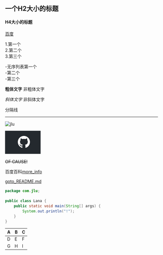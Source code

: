 ## 一个H2大小的标题

#### H4大小的标题

[百度](www.baidu.com)

1.第一个<br>
2.第二个<br>
3.第三个<br>


-无序列表第一个<br>
-第二个<br>
-第三个<br>


**粗体文字**  非粗体文字

*斜体文字*  非斜体文字

分隔线
_____________

![jlu](https://image.baidu.com/search/detail?ct=503316480&z=0&ipn=d&word=jlu&step_word=&hs=0&pn=1&spn=0&di=48730&pi=0&rn=1&tn=baiduimagedetail&is=0%2C0&istype=0&ie=utf-8&oe=utf-8&in=&cl=2&lm=-1&st=undefined&cs=3971661972%2C1263542250&os=549824879%2C2759888626&simid=3597436342%2C461949677&adpicid=0&lpn=0&ln=1800&fr=&fmq=1618237896042_R&fm=&ic=undefined&s=undefined&hd=undefined&latest=undefined&copyright=undefined&se=&sme=&tab=0&width=undefined&height=undefined&face=undefined&ist=&jit=&cg=&bdtype=0&oriquery=&objurl=https%3A%2F%2Fgimg2.baidu.com%2Fimage_search%2Fsrc%3Dhttp%3A%2F%2Fimg.mp.itc.cn%2Fupload%2F20170808%2F4e3121d4a9834a5fa689edf7d1fe1978_th.jpg%26refer%3Dhttp%3A%2F%2Fimg.mp.itc.cn%26app%3D2002%26size%3Df9999%2C10000%26q%3Da80%26n%3D0%26g%3D0n%26fmt%3Djpeg%3Fsec%3D1620829899%26t%3D5ac27ae978ea1db824d627b7b783b58d&fromurl=ippr_z2C%24qAzdH3FAzdH3Fooo_z%26e3Bf5i7_z%26e3Bv54AzdH3FwAzdH3F8mn8cdnbd_800c0l&gsm=2&rpstart=0&rpnum=0&islist=&querylist=&force=undefined)

![github](https://github.com/blackcat-gwy/CPE-gwy/blob/main/GitHub.png)


~~OF CAUSE!~~

百度百科[more_info](https://baike.baidu.com/item/young%20and%20beautiful)

[goto_README.md](/README.md)


```java
package com.jlu;

public class Lana {
    public static void main(String[] args) {
        System.out.println("!");
    }
}

```

| A    | B    | C    |
| ---- | ---- | ---- |
| D    | E    | F    |
| G    | H    | I    |

